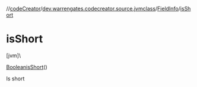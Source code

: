//[codeCreator](../../../index.md)/[dev.warrengates.codecreator.source.jvmclass](../index.md)/[FieldInfo](index.md)/[isShort](is-short.md)

# isShort

[jvm]\

[Boolean](https://docs.oracle.com/javase/8/docs/api/java/lang/Boolean.html)[isShort](is-short.md)()

Is short
